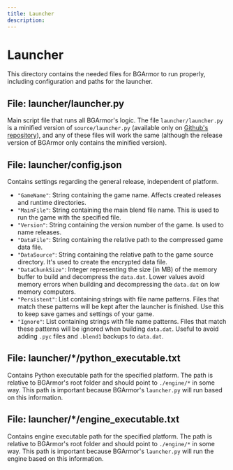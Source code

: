 ```yaml
---
title: Launcher
description: 
---
```


# Launcher
This directory contains the needed files for BGArmor to run properly, including 
configuration and paths for the launcher.

## File: launcher/launcher.py
Main script file that runs all BGArmor's logic. The file 
`launcher/launcher.py` is a minified version of `source/launcher.py` (available 
only on [Github's repository](https://github.com/bgempire/bgarmor)), and any 
of these files will work the same (although the release version of BGArmor 
only contains the minified version).

## File: launcher/config.json
Contains settings regarding the general release, independent of platform.

- `"GameName"`: String containing the game name. Affects created releases and 
    runtime directories.
- `"MainFile"`: String containing the main blend file name. This is used to 
    run the game with the specified file.
- `"Version"`: String containing the version number of the game. Is used to 
    name releases.
- `"DataFile"`: String containing the relative path to the compressed game 
    data file.
- `"DataSource"`: String containing the relative path to the game source 
    directory. It's used to create the encrypted data file.
- `"DataChunkSize"`: Integer representing the size (in MB) of the memory buffer 
    to build and decompress the `data.dat`. Lower values avoid memory errors 
    when building and decompressing the `data.dat` on low memory computers.
- `"Persistent"`: List containing strings with file name patterns. Files that 
    match these patterns will be kept after the launcher is finished. Use 
    this to keep save games and settings of your game.
- `"Ignore"`: List containing strings with file name patterns. Files that 
    match these patterns will be ignored when building `data.dat`. Useful 
    to avoid adding `.pyc` files and `.blend1` backups to `data.dat`.

## File: launcher/*/python_executable.txt
Contains Python executable path for the specified platform. The path is 
relative to BGArmor's root folder and should point to `./engine/*` in some 
way. This path is important because BGArmor's `launcher.py` will run based on 
this information.

## File: launcher/*/engine_executable.txt
Contains engine executable path for the specified platform. The path is 
relative to BGArmor's root folder and should point to `./engine/*` in some 
way. This path is important because BGArmor's `launcher.py` will run the 
engine based on this information.